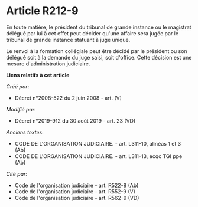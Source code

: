 # Article R212-9

En toute matière, le président du tribunal de grande instance ou le magistrat délégué par lui à cet effet peut décider qu'une
affaire sera jugée par le tribunal de grande instance statuant à juge unique.

Le renvoi à la formation collégiale peut être décidé par le président ou son délégué soit à la demande du juge saisi, soit
d'office. Cette décision est une mesure d'administration judiciaire.

**Liens relatifs à cet article**

_Créé par_:

  - Décret n°2008-522 du 2 juin 2008 - art. (V)

_Modifié par_:

  - Décret n°2019-912 du 30 août 2019 - art. 23 (VD)

_Anciens textes_:

  - CODE DE L'ORGANISATION JUDICIAIRE. - art. L311-10, alinéas 1 et 3 (Ab)
  - CODE DE L'ORGANISATION JUDICIAIRE. - art. L311-13, ecqc TGI ppe (Ab)

_Cité par_:

  - Code de l'organisation judiciaire - art. R522-8 (Ab)
  - Code de l'organisation judiciaire - art. R552-9 (V)
  - Code de l'organisation judiciaire - art. R562-9 (VD)
